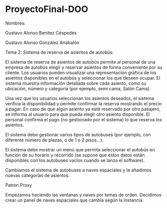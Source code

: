 # ProyectoFinal-DOO
Nombres:

Gustavo Alonso Benítez Céspedes

Gustavo Alonso González Anabalón

Tema 2: Sistema de reserva de asientos de autobús:

El sistema de reserva de asientos de autobús permite al personal de una empresa de autobús elegir y reservar asientos de forma conveniente por su cliente. Los usuarios pueden  visualizar una representación gráfica de los asientos disponibles en el  autobús y seleccionar los que deseen ocupar. El sistema muestra información detallada sobre cada asiento, como su ubicación, número y  categoría (por ejemplo, semi cama, Salón Cama).

Una vez que los usuarios seleccionan los asientos deseados, el sistema verifica la disponibilidad y permite confirmar la reserva mostrando el precio a pagar. En caso de que algún asiento ya esté reservado por otro pasajero, se informa al usuario para que pueda elegir otro asiento disponible. El personal confirma el pago (no gestionado por el sistema) lo que reserva los asientos.

El sistema debe gestionar varios tipos de autobuses (por ejemplo, con diferente número de plazas, o de 1 o 2 pisos...).

El sistema debe mostrar un menú que permita seleccionar el autobús en función de su horario y recorrido (se supone que estos datos están disponibles con los autobuses vacíos cuando se lanza el software).

Cambiamos el sistema de autobuses a naves espaciales y le añadimos nuevas categorías de asientos.

Patron Proxy

Empezamos haciendo las ventanas y naves por temas de orden.
Decidimos crear un panel de naves espaciales que cambia según la instancia.